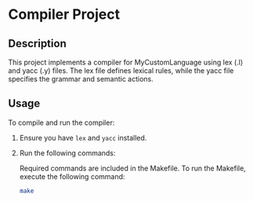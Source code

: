 # Compiler Project

## Description
This project implements a compiler for MyCustomLanguage using lex (.l) and yacc (.y) files. The lex file defines lexical rules, while the yacc file specifies the grammar and semantic actions. 

## Usage
To compile and run the compiler:
1. Ensure you have `lex` and `yacc` installed.
2. Run the following commands:

   Required commands are included in the Makefile. 
   To run the Makefile, execute the following command:
   ```bash
   make
